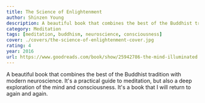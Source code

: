 ```yaml
---
title: The Science of Enlightenment
author: Shinzen Young
description: A beautiful book that combines the best of the Buddhist tradition with modern neuroscience.
category: Meditation
tags: [meditation, buddhism, neuroscience, consciousness]
cover: ./covers/the-science-of-enlightenment-cover.jpg
rating: 4
year: 2016
url: https://www.goodreads.com/book/show/25942786-the-mind-illuminated
---
```


A beautiful book that combines the best of the Buddhist tradition with modern neuroscience. It's a practical guide to meditation, but also a deep exploration of the mind and consciousness. It's a book that I will return to again and again.

